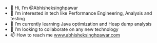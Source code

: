 - 👋 Hi, I’m @Abhisheksinghpawar
- 👀 I’m interested in tech like Performance Engineering, Analysis and testing
- 🌱 I’m currently learning Java optimization and Heap dump analysis
- 💞️ I’m looking to collaborate on any new technology
- 📫 How to reach me www.abhisheksinghpawar.com

<!---
Abhisheksinghpawar/Abhisheksinghpawar is a ✨ special ✨ repository because its `README.md` (this file) appears on your GitHub profile.
You can click the Preview link to take a look at your changes.
--->
